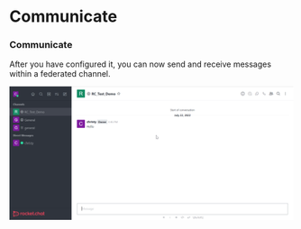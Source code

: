 # Communicate

### Communicate <a href="#communicate" id="communicate"></a>

After you have configured it, you can now send and receive messages within a federated channel.

![Send Messages](<../../../../../../.gitbook/assets/Communicate (1).png>)
